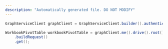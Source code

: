 ```yaml
---
description: "Automatically generated file. DO NOT MODIFY"
---
```

<!-- markdownlint-disable MD041 -->

```java
GraphServiceClient graphClient = GraphServiceClient.builder().authenticationProvider( authProvider ).buildClient();

WorkbookPivotTable workbookPivotTable = graphClient.me().drive().root().workbook().worksheets("{id}").pivotTables("{id}")
    .buildRequest()
    .get();
```
